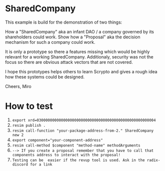 # SharedCompany 

This example is build for the demonstration of two things:

How a "SharedCompany" aka an infant DAO / a company governed by its shareholders could work. 
Show how a "Proposal" aka the decision mechanism for such a company could work.

It is only a prototype so there a features missing which would be highly relevant for a working SharedCompany.
Additionaly, security was not the focus so there are obvious attack vectors that are not covered. 

I hope this prototypes helps others to learn Scrypto and gives a rough idea how these systems could be designed. 

Cheers, Miro 

# How to test 
1. `export xrd=030000000000000000000000000000000000000000000000000004`
2. `resim publish .`
3. `resim call-function "your-package-address-from-2." SharedCompany new 2`
4. `export component="your-component-address"`
5. `resim call-method $component "method-name" methodArguments`
6. `--> If you create a proposal remember that you have to call that components address to interact with the proposal!`
7. `Testing can be  easier if the revup tool is used. Ask in the radix-discord for a link`
